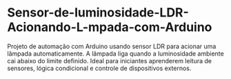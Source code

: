 # Sensor-de-luminosidade-LDR-Acionando-L-mpada-com-Arduino
Projeto de automação com Arduino usando sensor LDR para acionar uma lâmpada automaticamente. A lâmpada liga quando a luminosidade ambiente cai abaixo do limite definido. Ideal para iniciantes aprenderem leitura de sensores, lógica condicional e controle de dispositivos externos.
